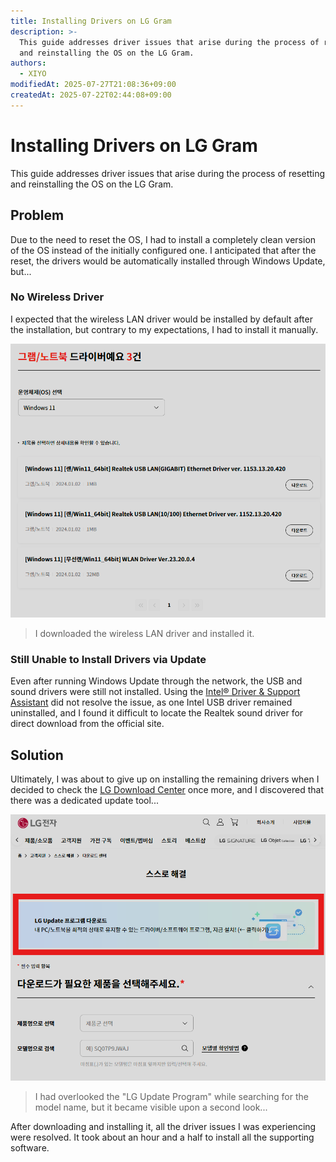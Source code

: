 ```yaml
---
title: Installing Drivers on LG Gram
description: >-
  This guide addresses driver issues that arise during the process of resetting
  and reinstalling the OS on the LG Gram.
authors:
  - XIYO
modifiedAt: 2025-07-27T21:08:36+09:00
createdAt: 2025-07-22T02:44:08+09:00
---
```

# Installing Drivers on LG Gram

This guide addresses driver issues that arise during the process of resetting and reinstalling the OS on the LG Gram.

## Problem

Due to the need to reset the OS, I had to install a completely clean version of the OS instead of the initially configured one. I anticipated that after the reset, the drivers would be automatically installed through Windows Update, but...

### No Wireless Driver

I expected that the wireless LAN driver would be installed by default after the installation, but contrary to my expectations, I had to install it manually.

![Wireless LAN Driver List](./assets/install-driver-for-lg-gram-20240826221737828.png)

> I downloaded the wireless LAN driver and installed it.

### Still Unable to Install Drivers via Update

Even after running Windows Update through the network, the USB and sound drivers were still not installed. Using the [Intel® Driver & Support Assistant](https://www.intel.com/content/www/us/en/support/detect.html) did not resolve the issue, as one Intel USB driver remained uninstalled, and I found it difficult to locate the Realtek sound driver for direct download from the official site.

## Solution

Ultimately, I was about to give up on installing the remaining drivers when I decided to check the [LG Download Center](https://www.lge.com/us/support/product-manuals) once more, and I discovered that there was a dedicated update tool...

![Download Center Screen](./assets/install-driver-for-lg-gram-20240826222611325.png)

> I had overlooked the "LG Update Program" while searching for the model name, but it became visible upon a second look...

After downloading and installing it, all the driver issues I was experiencing were resolved. It took about an hour and a half to install all the supporting software.

